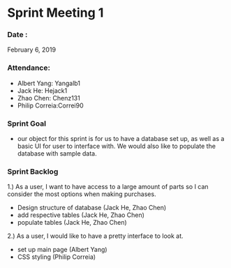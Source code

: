 # Sprint Meeting 1

### Date : 
February 6, 2019

### Attendance:
* Albert Yang: Yangalb1
* Jack He: Hejack1
* Zhao Chen: Chenz131 
* Philip Correia:Correi90

### Sprint Goal
* our object for this sprint is for us to have a database set up, as well as a basic UI for user to interface with. 
We would also like to populate the database with sample data.

### Sprint Backlog
1.) As a user, I want to have access to a large amount of parts so I can consider the most options when making purchases.
* Design structure of database (Jack He, Zhao Chen)
* add respective tables (Jack He, Zhao Chen)
* populate tables (Jack He, Zhao Chen)



2.) As a user, I would like to have a pretty interface to look at.
* set up main page (Albert Yang)
* CSS styling (Philip Correia)



